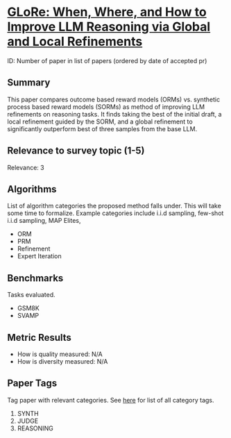 # [GLoRe: When, Where, and How to Improve LLM Reasoning via Global and Local Refinements](https://arxiv.org/abs/2402.10963)

ID: Number of paper in list of papers (ordered by date of accepted pr)

## Summary

This paper compares outcome based reward models (ORMs) vs. synthetic process based reward models (SORMs) as method of improving LLM refinements on reasoning tasks. It finds taking the best of the initial draft, a local refinement guided by the SORM, and a global refinement to significantly outperform best of three samples from the base LLM.

## Relevance to survey topic (1-5)

Relevance: 3

## Algorithms

List of algorithm categories the proposed method falls under. This will take some time to formalize. Example categories include i.i.d sampling, few-shot i.i.d sampling, MAP Elites, 

- ORM
- PRM
- Refinement
- Expert Iteration

## Benchmarks

Tasks evaluated.

- GSM8K
- SVAMP

## Metric Results

- How is quality measured: N/A
- How is diversity measured: N/A

## Paper Tags

Tag paper with relevant categories. See [here](https://github.com/Dahoas/QDSyntheticData/blob/main/papers/categories.json) for list of all category tags.

1. SYNTH
2. JUDGE
3. REASONING